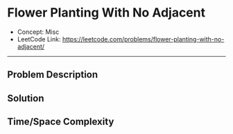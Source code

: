 # Flower Planting With No Adjacent

- Concept: Misc
- LeetCode Link: https://leetcode.com/problems/flower-planting-with-no-adjacent/

---

## Problem Description

## Solution

## Time/Space Complexity

